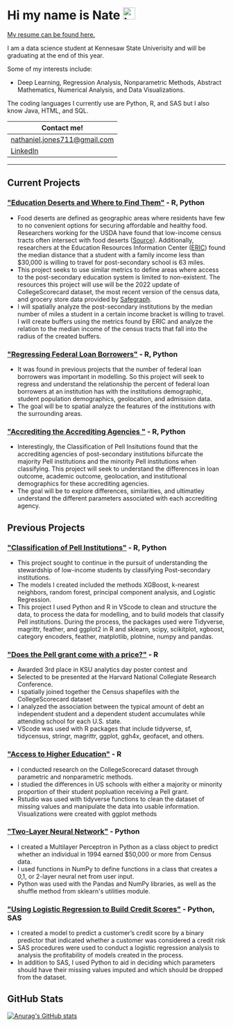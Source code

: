 # Hi my name is Nate <img src="https://user-images.githubusercontent.com/1303154/88677602-1635ba80-d120-11ea-84d8-d263ba5fc3c0.gif" width="28px" alt="hi">

[My resume can be found here.](Nathaniel_Jones_Resume2022.pdf)

I am a data science student at Kennesaw State Univerisity and will be graduating at the end of this year.   

Some of my interests include:
 * Deep Learning, Regression Analysis, Nonparametric Methods, Abstract Mathematics, Numerical Analysis, and Data Visualizations.  

The coding languages I currently use are Python, R, and SAS but I also know Java, HTML, and SQL.

| Contact me! |
|  ----------- |
| nathaniel.jones711@gmail.com |
| [LinkedIn](https://www.linkedin.com/in/nathaniel-jones-4bb52a82/) |

------------------------------------------------------------------------------------------------

## Current Projects
### ["Education Deserts and Where to Find Them"]() - R, Python
* Food deserts are defined as geographic areas where residents have few to no convenient options for securing affordable and healthy food. Researchers working for the USDA have found that low-income census tracts often intersect with food deserts ([Source](https://www.ers.usda.gov/data-products/food-access-research-atlas/documentation/)). Additionally, researchers at the Education Resources Information Center ([ERIC](https://files.eric.ed.gov/fulltext/EJ838811.pdf)) found the median distance that a student with a family income less than $30,000 is willing to travel for post-secondary school is 63 miles.
* This project seeks to use similar metrics to define areas where access to the post-secondary education system is limited to non-existent. The resources this project will use will be the 2022 update of CollegeScorecard dataset, the most recent version of the census data, and grocery store data provided by [Safegraph](https://www.safegraph.com/).
* I will spatially analyze the post-secondary institutions by the median number of miles a student in a certain income bracket is willing to travel. I will create buffers using the metrics found by ERIC and analyze the relation to the median income of the census tracts that fall into the radius of the created buffers.

### ["Regressing Federal Loan Borrowers"]() - R, Python
* It was found in previous projects that the number of federal loan borrowers was important in modelling. So this project will seek to regress and understand the relationship the percent of federal loan borrowers at an institution has with the institutions demographic, student population demographics, geolocation, and admission data.
* The goal will be to spatial analyze the features of the institutions with the surrounding areas. 

### ["Accrediting the Accrediting Agencies "]() - R, Python
* Interestingly, the Classification of Pell Insitutions found that the accrediting agencies of post-secondary institutions bifurcate the majority Pell institutions and the minority Pell institutions when classifying. This project will seek to understand the differences in loan outcome, academic outcome, geolocation, and institutional demographics for these accrediting agencies.   
* The goal will be to explore differences, similarities, and ultimatley understand the different parameters associated with each accrediting agency.

## Previous Projects
### ["Classification of Pell Institutions"](https://github.com/njones738/Classification-of-Pell-Institutions) - R, Python
* This project sought to continue in the pursuit of understanding the stewardship of low-income students by classifying Post-secondary institutions. 
* The models I created included the methods XGBoost, k-nearest neighbors, random forest, principal component analysis, and Logistic Regression.
* This project I used Python and R in VScode to clean and structure the data, to process the data for modelling, and to build models that classify Pell institutions. During the process, the packages used were Tidyverse, magrittr, feather, and ggplot2 in R and sklearn, scipy, scikitplot, xgboost, category encoders, feather, matplotlib, plotnine, numpy and pandas.

### ["Does the Pell grant come with a price?"](https://github.com/njones738/Does-the-Pell-grant-come-with-a-price-) - R
* Awarded 3rd place in KSU analytics day poster contest and 
* Selected to be presented at the Harvard National Collegiate Research Conference.
* I spatially joined together the Census shapefiles with the CollegeScorecard dataset 
* I analyzed the association between the typical amount of debt an independent student and a dependent student accumulates while attending school for each U.S. state.
* VScode was used with R packages that include tidyverse, sf, tidycensus, stringr, magrittr, ggplot, ggh4x, geofacet, and others.

### ["Access to Higher Education"](https://github.com/njones738/Access-to-Higher-Education) - R
* I conducted research on the CollegeScorecard dataset through parametric and nonparametric methods.  
* I studied the differences in US schools with either a majority or minority proportion of their student popluation receiving a Pell grant.
* Rstudio was used with tidyverse functions to clean the dataset of missing values and manipulate the data into usable information. Visualizations were created with ggplot methods

### ["Two-Layer Neural Network"](https://github.com/njones738/2L_NN) - Python
* I created a Multilayer Perceptron in Python as a class object to predict
whether an individual in 1994 earned $50,000 or more from Census data.
* I used functions in NumPy to define functions in a class that creates a 0,1, or
2-layer neural net from user input.
* Python was used with the Pandas and NumPy libraries, as well as the shuffle method from sklearn's utilities module.

### ["Using Logistic Regression to Build Credit Scores"](https://github.com/njones738/Using-Logistic-Regression-to-Build-Credit-Scores) - Python, SAS
* I created a model to predict a customer’s credit score by a binary predictor that
indicated whether a customer was considered a credit risk
* SAS procedures were used to conduct a logistic regression analysis to analysis
the profitability of models created in the process.
* In addition to SAS, I used Python to aid in deciding which parameters should have their missing values imputed and which should be dropped from the dataset.

## GitHub Stats

[![Anurag's GitHub stats](https://github-readme-stats.vercel.app/api?username=njones738)](https://github.com/anuraghazra/github-readme-stats)